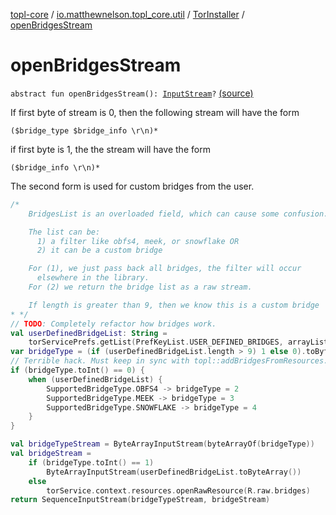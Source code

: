 [topl-core](../../index.md) / [io.matthewnelson.topl_core.util](../index.md) / [TorInstaller](index.md) / [openBridgesStream](./open-bridges-stream.md)

# openBridgesStream

`abstract fun openBridgesStream(): `[`InputStream`](https://docs.oracle.com/javase/6/docs/api/java/io/InputStream.html)`?` [(source)](https://github.com/05nelsonm/TorOnionProxyLibrary-Android/blob/master/topl-core/src/main/java/io/matthewnelson/topl_core/util/TorInstaller.kt#L149)

If first byte of stream is 0, then the following stream will have the form

`($bridge_type $bridge_info \r\n)*`

if first byte is 1, the the stream will have the form

`($bridge_info \r\n)*`

The second form is used for custom bridges from the user.

``` kotlin
/*
    BridgesList is an overloaded field, which can cause some confusion.

    The list can be:
      1) a filter like obfs4, meek, or snowflake OR
      2) it can be a custom bridge

    For (1), we just pass back all bridges, the filter will occur
      elsewhere in the library.
    For (2) we return the bridge list as a raw stream.

    If length is greater than 9, then we know this is a custom bridge
* */
// TODO: Completely refactor how bridges work.
val userDefinedBridgeList: String =
    torServicePrefs.getList(PrefKeyList.USER_DEFINED_BRIDGES, arrayListOf()).joinToString()
var bridgeType = (if (userDefinedBridgeList.length > 9) 1 else 0).toByte()
// Terrible hack. Must keep in sync with topl::addBridgesFromResources.
if (bridgeType.toInt() == 0) {
    when (userDefinedBridgeList) {
        SupportedBridgeType.OBFS4 -> bridgeType = 2
        SupportedBridgeType.MEEK -> bridgeType = 3
        SupportedBridgeType.SNOWFLAKE -> bridgeType = 4
    }
}

val bridgeTypeStream = ByteArrayInputStream(byteArrayOf(bridgeType))
val bridgeStream =
    if (bridgeType.toInt() == 1)
        ByteArrayInputStream(userDefinedBridgeList.toByteArray())
    else
        torService.context.resources.openRawResource(R.raw.bridges)
return SequenceInputStream(bridgeTypeStream, bridgeStream)
```

